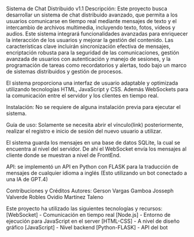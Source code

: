 Sistema de Chat Distribuido v1.1 
Descripción: 
Este proyecto busca desarrollar un sistema de chat distribuido avanzado, que permita a los 
usuarios comunicarse en tiempo real mediante mensajes de texto y el intercambio de archivos 
multimedia, incluyendo texto, fotos, vídeos y audios. Este sistema integrará funcionalidades 
avanzadas para enriquecer la interacción de los usuarios y mejorar la gestión del contenido. 
Las características clave incluirán sincronización efectiva de mensajes, encriptación robusta 
para la seguridad de las comunicaciones, gestión avanzada de usuarios con autenticación y 
manejo de sesiones, y la programación de tareas como recordatorios y alertas, todo bajo un 
marco de sistemas distribuidos y gestión de procesos.

El sistema proporciona una interfaz de usuario adaptable y optimizada utilizando tecnologías HTML, JavaScript y CSS. Además WebSockets para la comunicación entre el servidor y los clientes en tiempo real.

Instalación: 
No se requiere de alguna instalación previa para ejecutar el sistema.

Guía de uso: 
Solamente se necesita abrir el vínculo(link) posteriormente, realizar el registro e inicio de sesión del nuevo usuario a utilizar. 


El sistema guarda los mensajes en una base de datos SQLite, la cual se encuentra al nivel del servidor. De ahí el WebSocket envía los mensajes al cliente donde se muestran a nivel de FrontEnd.

API: se implementó un API en Python con FLASK para la traducción de mensajes de cualquier idioma a inglés (Esto utilizando un bot conectado a una IA de GPT.4)

Contribuciones y Créditos
Autores:
Gerson Vargas Gamboa
Josseph Valverde Robles
Ovidio Martínez Taleno

Este proyecto ha utilizado las siguientes tecnologías y recursos:
[WebSocket] - Comunicación en tiempo real
[Node.js] - Entorno de ejecución para JavaScript en el server
[HTML-CSS] - A nivel de diseño gráfico
[JavaScript] - Nivel backend 
[Python-FLASK] - API del bot 
